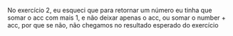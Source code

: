 No exercício 2, eu esqueci que para retornar um número eu tinha que somar o acc com mais 1, e não deixar apenas o acc, ou somar o number + acc, por que se não, não chegamos no resultado esperado do exercício

